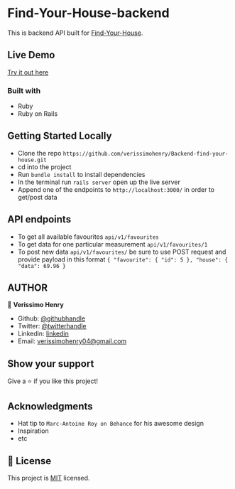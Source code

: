 # Find-Your-House-backend

This is backend API built for [Find-Your-House](https://github.com/verissimohenry/Backend-find-your-house.git).

## Live Demo

[Try it out here](https://flamboyant-mestorf-3e0545.netlify.app/)

### Built with

- Ruby
- Ruby on Rails

## Getting Started Locally

- Clone the repo `https://github.com/verissimohenry/Backend-find-your-house.git`
- cd into the project
- Run `bundle install` to install dependencies
- In the terminal run `rails server` open up the live server
- Append one of the endpoints to `http://localhost:3000/` in order to get/post data

## API endpoints

- To get all available favourites `api/v1/favourites`
- To get data for one particular measurement `api/v1/favourites/1`
- To post new data `api/v1/favourites/`
  be sure to use POST request and provide payload in this format `{ "favourite": { "id": 5 }, "house": { "data": 69.96 }`

## AUTHOR

👤 **Verissimo Henry**

- Github: [@githubhandle](https://github.com/verissimohenry)
- Twitter: [@twitterhandle](https://twitter.com/verissimohenry)
- Linkedin: [linkedin](https://www.linkedin.com/in/henry-verissimo-618906167/)
- Email: verissimohenry04@gmail.com

## Show your support

Give a ⭐️ if you like this project!

## Acknowledgments

- Hat tip to `Marc-Antoine Roy on Behance` for his awesome design
- Inspiration
- etc

## 📝 License

This project is [MIT](./MIT.md) licensed.
